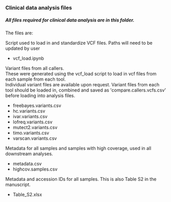 ### Clinical data analysis files

##### All files required for clinical data analysis are in this folder.

The files are:

Script used to load in and standardize VCF files. Paths will need to be updated by user
- vcf_load.ipynb

Variant files from all callers.  
These were generated using the vcf_load script to load in vcf files from each sample from each tool.  
Individual variant files are available upon request. Variant files from each tool should be loaded in, combined and saved as 'compare.callers.vcfs.csv' before loading into analysis files.  
- freebayes.variants.csv
- hc.variants.csv
- ivar.variants.csv
- lofreq.variants.csv
- mutect2.variants.csv
- timo.variants.csv
- varscan.variants.csv

Metadata for all samples and samples with high coverage, used in all downstream analyses.  
- metadata.csv
- highcov.samples.csv

Metadata and accession IDs for all samples. This is also Table S2 in the manuscript.  
- Table_S2.xlsx
